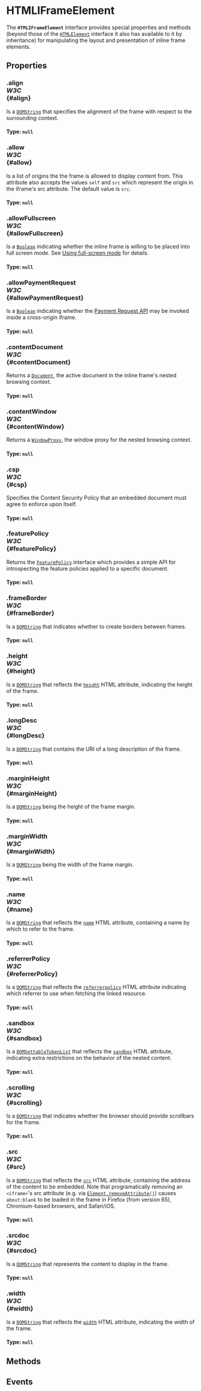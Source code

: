 # HTMLIFrameElement

<div class='overview'>The <strong><code>HTMLIFrameElement</code></strong> interface provides special properties and methods (beyond those of the <a href="/en-US/docs/Web/API/HTMLElement" title="The HTMLElement interface represents any HTML element. Some elements directly implement this interface, while others implement it via an interface that inherits it."><code>HTMLElement</code></a> interface it also has available to it by inheritance) for manipulating the layout and presentation of inline frame elements.</div>

## Properties

### .align <div class="specs"><i>W3C</i></div> {#align}

Is a <a href="/en-US/docs/Web/API/DOMString" title="DOMString is a UTF-16 String. As JavaScript already uses such strings, DOMString is mapped directly to a String."><code>DOMString</code></a> that specifies the alignment of the frame with respect to the surrounding context.

#### **Type**: `null`

### .allow <div class="specs"><i>W3C</i></div> {#allow}

Is a list of origins the the frame is allowed to display content from. This attribute also accepts the values <code>self</code> and&nbsp;<code>src</code> which represent&nbsp;the origin in the iframe's src attribute. The default value is <code>src</code>.

#### **Type**: `null`

### .allowFullscreen <div class="specs"><i>W3C</i></div> {#allowFullscreen}

Is a <a href="/en-US/docs/Web/API/Boolean" title="REDIRECT Boolean [en-US]"><code>Boolean</code></a> indicating whether the inline frame is willing to be placed into full screen mode. See <a href="/en-US/docs/DOM/Using_full-screen_mode" title="https://developer.mozilla.org/en/DOM/Using_full-screen_mode">Using full-screen mode</a> for details.

#### **Type**: `null`

### .allowPaymentRequest <div class="specs"><i>W3C</i></div> {#allowPaymentRequest}

Is a <a href="/en-US/docs/Web/API/Boolean" title="REDIRECT Boolean [en-US]"><code>Boolean</code></a> indicating whether the <a href="/en-US/docs/Web/API/Payment_Request_API">Payment Request API</a>&nbsp;may be invoked inside a cross-origin iframe.

#### **Type**: `null`

### .contentDocument <div class="specs"><i>W3C</i></div> {#contentDocument}

Returns a <a href="/en-US/docs/Web/API/Document" title="The Document interface represents any web page loaded in the browser and serves as an entry point into the web page's content, which is the DOM tree."><code>Document</code></a>, the active document in the inline frame's nested browsing context.

#### **Type**: `null`

### .contentWindow <div class="specs"><i>W3C</i></div> {#contentWindow}

Returns a <a class="new" href="/en-US/docs/Web/API/WindowProxy" rel="nofollow" title="The documentation about this has not yet been written; please consider contributing!"><code>WindowProxy</code></a>, the window proxy for the nested browsing context.

#### **Type**: `null`

### .csp <div class="specs"><i>W3C</i></div> {#csp}

Specifies the Content Security Policy that an embedded document must agree to enforce upon itself.

#### **Type**: `null`

### .featurePolicy <div class="specs"><i>W3C</i></div> {#featurePolicy}

Returns the <a href="/en-US/docs/Web/API/FeaturePolicy" title="The documentation about this has not yet been written; please consider contributing!"><code>FeaturePolicy</code></a> interface which provides a simple API for introspecting the feature policies applied to a specific document.

#### **Type**: `null`

### .frameBorder <div class="specs"><i>W3C</i></div> {#frameBorder}

Is a <a href="/en-US/docs/Web/API/DOMString" title="DOMString is a UTF-16 String. As JavaScript already uses such strings, DOMString is mapped directly to a String."><code>DOMString</code></a> that indicates whether to create borders between frames.

#### **Type**: `null`

### .height <div class="specs"><i>W3C</i></div> {#height}

Is a <a href="/en-US/docs/Web/API/DOMString" title="DOMString is a UTF-16 String. As JavaScript already uses such strings, DOMString is mapped directly to a String."><code>DOMString</code></a> that reflects the <code><a href="/en-US/docs/Web/HTML/Element/iframe#attr-height">height</a></code> HTML&nbsp;attribute, indicating the height of the frame.

#### **Type**: `null`

### .longDesc <div class="specs"><i>W3C</i></div> {#longDesc}

Is a <a href="/en-US/docs/Web/API/DOMString" title="DOMString is a UTF-16 String. As JavaScript already uses such strings, DOMString is mapped directly to a String."><code>DOMString</code></a> that contains the URI of a long description of the frame.

#### **Type**: `null`

### .marginHeight <div class="specs"><i>W3C</i></div> {#marginHeight}

Is a <a href="/en-US/docs/Web/API/DOMString" title="DOMString is a UTF-16 String. As JavaScript already uses such strings, DOMString is mapped directly to a String."><code>DOMString</code></a> being the height of the frame margin.

#### **Type**: `null`

### .marginWidth <div class="specs"><i>W3C</i></div> {#marginWidth}

Is a <a href="/en-US/docs/Web/API/DOMString" title="DOMString is a UTF-16 String. As JavaScript already uses such strings, DOMString is mapped directly to a String."><code>DOMString</code></a> being the width of the frame margin.

#### **Type**: `null`

### .name <div class="specs"><i>W3C</i></div> {#name}

Is a <a href="/en-US/docs/Web/API/DOMString" title="DOMString is a UTF-16 String. As JavaScript already uses such strings, DOMString is mapped directly to a String."><code>DOMString</code></a> that reflects the <code><a href="/en-US/docs/Web/HTML/Element/iframe#attr-name">name</a></code> HTML&nbsp;attribute, containing a name by which to refer to the frame.

#### **Type**: `null`

### .referrerPolicy <div class="specs"><i>W3C</i></div> {#referrerPolicy}

Is a <a href="/en-US/docs/Web/API/DOMString" title="DOMString is a UTF-16 String. As JavaScript already uses such strings, DOMString is mapped directly to a String."><code>DOMString</code></a> that reflects the <code><a href="/en-US/docs/Web/HTML/Element/iframe#attr-referrerpolicy">referrerpolicy</a></code> HTML attribute indicating which referrer to use when fetching the linked resource.

#### **Type**: `null`

### .sandbox <div class="specs"><i>W3C</i></div> {#sandbox}

Is a <a class="new" href="/en-US/docs/Web/API/DOMSettableTokenList" rel="nofollow" title="The documentation about this has not yet been written; please consider contributing!"><code>DOMSettableTokenList</code></a> that reflects the <code><a href="/en-US/docs/Web/HTML/Element/iframe#attr-sandbox">sandbox</a></code> HTML&nbsp;attribute, indicating extra restrictions on the behavior of the nested content.

#### **Type**: `null`

### .scrolling <div class="specs"><i>W3C</i></div> {#scrolling}

Is a <a href="/en-US/docs/Web/API/DOMString" title="DOMString is a UTF-16 String. As JavaScript already uses such strings, DOMString is mapped directly to a String."><code>DOMString</code></a> that indicates whether the browser should provide scrollbars for the frame.

#### **Type**: `null`

### .src <div class="specs"><i>W3C</i></div> {#src}

Is a <a href="/en-US/docs/Web/API/DOMString" title="DOMString is a UTF-16 String. As JavaScript already uses such strings, DOMString is mapped directly to a String."><code>DOMString</code></a> that reflects the <code><a href="/en-US/docs/Web/HTML/Element/iframe#attr-src">src</a></code> HTML&nbsp;attribute, containing the address of the content to be embedded. Note that programatically removing an <code>&lt;iframe&gt;</code>'s src attribute (e.g. via <a href="/en-US/docs/Web/API/Element/removeAttribute" title="The Element method removeAttribute() removes the attribute with the specified name from the element."><code>Element.removeAttribute()</code></a>) causes <code>about:blank</code> to be loaded in the frame in Firefox (from version 65), Chromium-based browsers, and Safari/iOS.

#### **Type**: `null`

### .srcdoc <div class="specs"><i>W3C</i></div> {#srcdoc}

Is a <a href="/en-US/docs/Web/API/DOMString" title="DOMString is a UTF-16 String. As JavaScript already uses such strings, DOMString is mapped directly to a String."><code>DOMString</code></a> that represents the content to display in the frame.

#### **Type**: `null`

### .width <div class="specs"><i>W3C</i></div> {#width}

Is a <a href="/en-US/docs/Web/API/DOMString" title="DOMString is a UTF-16 String. As JavaScript already uses such strings, DOMString is mapped directly to a String."><code>DOMString</code></a> that reflects the <code><a href="/en-US/docs/Web/HTML/Element/iframe#attr-width">width</a></code>&nbsp;HTML&nbsp;attribute, indicating the width of the frame.

#### **Type**: `null`

## Methods

## Events
